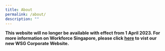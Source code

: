 ```yaml
---
title: About
permalink: /about/
description: ""
---
```

**This website will no longer be available with effect from 1 April 2023. For more information on Workforce Singapore, please click  [here](http://www.wsg.gov.sg) to vist our new WSG Corporate Website.**